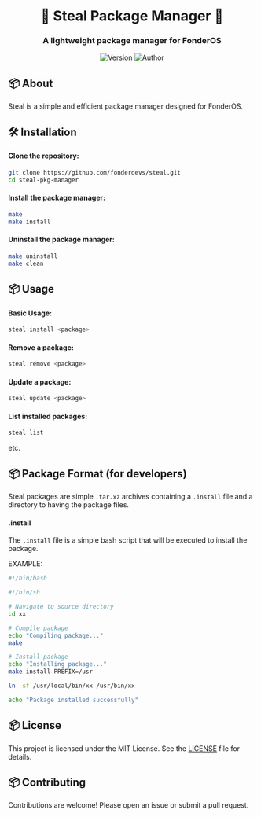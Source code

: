 <div align="center">

# 🚀 Steal Package Manager 🚀
### A lightweight package manager for FonderOS

![Version](https://img.shields.io/badge/version-2.0.3-blue)
![Author](https://img.shields.io/badge/Author-parkourer10-purple)

</div>

## 📦 About

Steal is a simple and efficient package manager designed for FonderOS.

## 🛠️ Installation

#### Clone the repository:

```bash
git clone https://github.com/fonderdevs/steal.git
cd steal-pkg-manager
```

#### Install the package manager:

```bash
make
make install
```

#### Uninstall the package manager:
```bash
make uninstall
make clean
```
## 📦 Usage

#### Basic Usage:

```bash
steal install <package>
```

#### Remove a package:

```bash
steal remove <package>
```

#### Update a package:

```bash
steal update <package>
```

#### List installed packages:

```bash
steal list
```

etc.

## 📦 Package Format (for developers)

Steal packages are simple `.tar.xz` archives containing a `.install` file and a directory to having the package files.

#### .install

The `.install` file is a simple bash script that will be executed to install the package.

EXAMPLE:
```bash
#!/bin/bash

#!/bin/sh

# Navigate to source directory
cd xx

# Compile package
echo "Compiling package..."
make

# Install package
echo "Installing package..."
make install PREFIX=/usr

ln -sf /usr/local/bin/xx /usr/bin/xx

echo "Package installed successfully"
```

## 📦 License

This project is licensed under the MIT License. See the [LICENSE](LICENSE) file for details.

## 📦 Contributing

Contributions are welcome! Please open an issue or submit a pull request.
